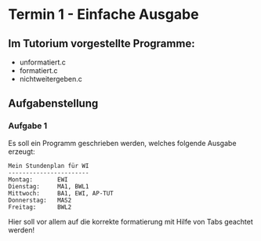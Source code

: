 # Termin 1 - Einfache Ausgabe

## Im Tutorium vorgestellte Programme:

 * unformatiert.c
 * formatiert.c
 * nichtweitergeben.c

## Aufgabenstellung

### Aufgabe 1
Es soll ein Programm geschrieben werden, welches folgende Ausgabe erzeugt:

    Mein Stundenplan für WI 
    ----------------------- 
    Montag:       EWI 
    Dienstag:     MA1, BWL1
    Mittwoch:     BA1, EWI, AP-TUT 
    Donnerstag:   MAS2 
    Freitag:      BWL2

Hier soll vor allem auf die korrekte formatierung mit Hilfe von Tabs geachtet werden!
